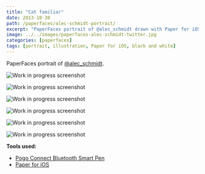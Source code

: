 ```yaml
---
title: "Cat familiar"
date: 2013-10-30
path: /paperfaces/alec-schmidt-portrait/
excerpt: "PaperFaces portrait of @alec_schmidt drawn with Paper for iOS on an iPad."
image: ../../images/paperfaces-alec-schmidt-twitter.jpg
categories: [paperfaces]
tags: [portrait, illustration, Paper for iOS, black and white]
---
```


PaperFaces portrait of [@alec_schmidt](https://twitter.com/alec_schmidt).

![Work in progress screenshot](../../images/paperfaces-alec-schmidt-process-1-lg.jpg)

![Work in progress screenshot](../../images/paperfaces-alec-schmidt-process-2-lg.jpg)

![Work in progress screenshot](../../images/paperfaces-alec-schmidt-process-3-lg.jpg)

![Work in progress screenshot](../../images/paperfaces-alec-schmidt-process-4-lg.jpg)

![Work in progress screenshot](../../images/paperfaces-alec-schmidt-process-5-lg.jpg)

![Work in progress screenshot](../../images/paperfaces-alec-schmidt-process-6-lg.jpg)

**Tools used:**

- [Pogo Connect Bluetooth Smart Pen](https://www.amazon.com/gp/product/B009K448L4/ref=as_li_ss_tl?ie=UTF8&camp=1789&creative=390957&creativeASIN=B009K448L4&linkCode=as2&tag=mademist-20)
- [Paper for iOS](https://paper.bywetransfer.com/)

